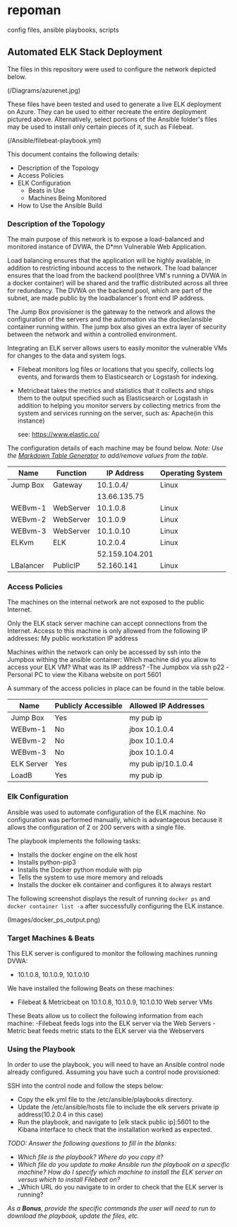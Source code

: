 

# repoman
config files, ansible playbooks, scripts

## Automated ELK Stack Deployment

The files in this repository were used to configure the network depicted below.

(/Diagrams/azurenet.jpg)

These files have been tested and used to generate a live ELK deployment on Azure. They can be used to either recreate the entire deployment pictured above. Alternatively, select portions of the Ansible folder's files may be used to install only certain pieces of it, such as Filebeat.

  (/Ansible/filebeat-playbook.yml)

This document contains the following details:
- Description of the Topology
- Access Policies
- ELK Configuration
  - Beats in Use
  - Machines Being Monitored
- How to Use the Ansible Build


### Description of the Topology

The main purpose of this network is to expose a load-balanced and monitored instance of DVWA, the D*mn Vulnerable Web Application.

Load balancing ensures that the application will be highly available, in addition to restricting inbound access to the network.
   The load balancer ensures that the load from the backend pool(three VM's running a DVWA in a docker container) will be shared and the traffic distributed across all three for redundancy. The DVWA on the backend pool, which are part of the subnet, are made public by the loadbalancer's front end IP address. 

  The Jump Box provisioner is the gateway to the network and allows the configuration of the servers and the automation via the docker/ansible container running within. The jump box also gives an extra layer of security between the network and within a controlled environment.

Integrating an ELK server allows users to easily monitor the vulnerable VMs for changes to the data and system logs.
- Filebeat monitors log files or locations that you specify, collects log events, and forwards them to Elasticsearch or Logstash for indexing. 

- Metricbeat takes the metrics and statistics that it collects and ships them to the output specified such as Elasticsearch or Logstash in addition to helping you monitor servers by collecting metrics from the system and services running on the server, such as: Apache(in this instance)

   see: https://www.elastic.co/

The configuration details of each machine may be found below.
_Note: Use the [Markdown Table Generator](http://www.tablesgenerator.com/markdown_tables) to add/remove values from the table_.

| Name     | Function | IP Address | Operating System |
|----------|----------|------------|------------------|
| Jump Box | Gateway  | 10.1.0.4/  | Linux            |
|          |          | 13.66.135.75 
| WEBvm-1  | WebServer| 10.1.0.8   | Linux            |
| WEBvm-2  | WebServer| 10.1.0.9   | Linux            |
| WEBvm-3  | WebServer| 10.1.0.10  | Linux            |
| ELKvm    | ELK      | 10.2.0.4   | Linux            |
|          |          | 52.159.104.201
| LBalancer| PublicIP | 52.160.141 | Linux            |
### Access Policies

The machines on the internal network are not exposed to the public Internet. 

Only the ELK stack server machine can accept connections from the Internet. Access to this machine is only allowed from the following IP addresses: My public workstation IP address

Machines within the network can only be accessed by ssh into the Jumpbox withing the ansible container: Which machine did you allow to access your ELK VM? What was its IP address?
   -The Jumpbox via ssh p22
   -Personal PC to view the Kibana website on port 5601

A summary of the access policies in place can be found in the table below.

| Name     | Publicly Accessible | Allowed IP Addresses |
|----------|---------------------|----------------------|
| Jump Box | Yes                 | my pub ip            |
| WEBvm-1  | No                  | jbox 10.1.0.4        |
| WEBvm-2  | No                  | jbox 10.1.0.4        |
| WEBvm-3  | No                  | jbox 10.1.0.4        |
|ELK Server| Yes                 | my pub ip/10.1.0.4   |
| LoadB    | Yes                 | my pub ip            |

### Elk Configuration

Ansible was used to automate configuration of the ELK machine. No configuration was performed manually, which is advantageous because it allows the configuration of 2 or 200 servers with a single file.

The playbook implements the following tasks:
- Installs the docker engine on the elk host
- Installs python-pip3
- Installs the Docker python module with pip
- Tells the system to use more memory and reloads
- Installs the docker elk container and configures it to always restart 

The following screenshot displays the result of running `docker ps` and `docker container list -a` after successfully configuring the ELK instance.

(Images/docker_ps_output.png)

### Target Machines & Beats
This ELK server is configured to monitor the following machines running DVWA:
- 10.1.0.8, 10.1.0.9, 10.1.0.10

We have installed the following Beats on these machines:
- Filebeat & Metricbeat on 10.1.0.8, 10.1.0.9, 10.1.0.10 Web server VMs

These Beats allow us to collect the following information from each machine:
-Filebeat feeds logs into the ELK server via the Web Servers
-Metric beat feeds metric stats to the ELK server via the Webservers

### Using the Playbook
In order to use the playbook, you will need to have an Ansible control node already configured. Assuming you have such a control node provisioned: 

SSH into the control node and follow the steps below:
- Copy the elk.yml file to the /etc/ansible/playbooks directory.
- Update the /etc/ansible/hosts file to include the elk servers private ip address(10.2.0.4 in this case)
- Run the playbook, and navigate to [elk stack public ip]:5601 to the Kibana interface to check that the installation worked as expected.

_TODO: Answer the following questions to fill in the blanks:_
- _Which file is the playbook? Where do you copy it?_
- _Which file do you update to make Ansible run the playbook on a specific machine? How do I specify which machine to install the ELK server on versus which to install Filebeat on?_
- _Which URL do you navigate to in order to check that the ELK server is running?

_As a **Bonus**, provide the specific commands the user will need to run to download the playbook, update the files, etc._
